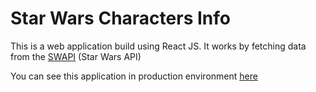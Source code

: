 
# Star Wars Characters Info

This is a web application build using React JS. It works by fetching data from the <a href="https://swapi.dev" target="_blank">SWAPI</a> (Star Wars API)

You can see this application in production environment <a href="https://star-wars-react-api.netlify.app">here</a>